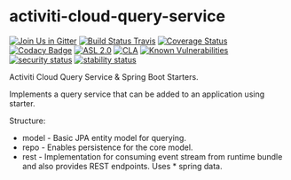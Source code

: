 # activiti-cloud-query-service 

[![Join Us in Gitter](https://badges.gitter.im/Activiti/Activiti7.svg)](https://gitter.im/Activiti/Activiti7?utm_source=badge&utm_medium=badge&utm_campaign=pr-badge&utm_content=badge)
[![Build Status Travis](https://travis-ci.org/Activiti/activiti-cloud-query-service.svg?branch=master)](https://travis-ci.org/Activiti/activiti-cloud-query-service)
[![Coverage Status](http://img.shields.io/codecov/c/github/Activiti/activiti-cloud-query-service/master.svg?maxAge=86400)](https://codecov.io/gh/Activiti/activiti-cloud-query-service)
[![Codacy Badge](https://api.codacy.com/project/badge/Grade/5ee4e6ceacda459a9bffb12e5fb4574d)](https://www.codacy.com/app/Activiti/activiti-cloud-query-service?utm_source=github.com&amp;utm_medium=referral&amp;utm_content=Activiti/activiti-cloud-query-service&amp;utm_campaign=Badge_Grade)
[![ASL 2.0](https://img.shields.io/hexpm/l/plug.svg)](https://github.com/Activiti/activiti-cloud-query-service/blob/master/LICENSE.txt)
[![CLA](https://cla-assistant.io/readme/badge/Activiti/activiti-cloud-query-service)](https://cla-assistant.io/Activiti/activiti-cloud-query-service)
[![Known Vulnerabilities](https://snyk.io/test/github/Activiti/activiti-cloud-query-service/badge.svg)](https://snyk.io/test/github/Activiti/activiti-cloud-query-service)
[![security status](https://www.meterian.com/badge/gh/Activiti/activiti-cloud-query-service/security)](https://www.meterian.com/report/gh/Activiti/activiti-cloud-query-service)
[![stability status](https://www.meterian.com/badge/gh/Activiti/activiti-cloud-query-service/stability)](https://www.meterian.com/report/gh/Activiti/activiti-cloud-query-service)

Activiti Cloud Query Service &amp; Spring Boot Starters.

Implements a query service that can be added to an application using starter. 

Structure:
* model - Basic JPA entity model for querying.
* repo - Enables persistence for the core model.
* rest - Implementation for consuming event stream from runtime bundle and also provides REST endpoints. Uses * spring data.